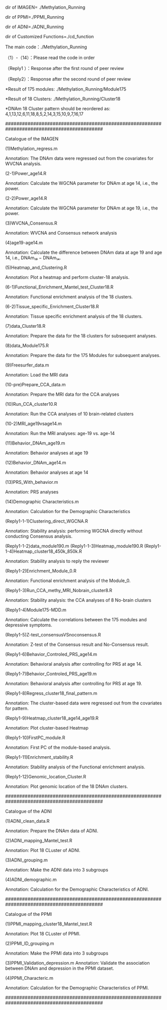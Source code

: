  dir of IMAGEN= ./Methylation_Running

 dir of PPMI=./PPMI_Running

 dir of ADNI=./ADNI_Running

 dir of Customized Functions=./cd_function

 The main code：./Methylation_Running

（1）-（14）：Please read the code in order

（Reply1 ）：Response after the first round of peer review

（Reply2）：Response after the second round of peer review


*Result of 175 modules: ./Methylation_Running/Module175

*Result of 18 Clusters: ./Methylation_Running/Cluster18

*DNAm 18 Cluster pattern should be reordered as: 4,1,13,12,6,11,18,8,5,2,14,3,15,10,9,7,16,17

###########################################################################################

Catalogue of the IMAGEN 

(1)Methylation_regress.m

Annotation: The DNAm data were regressed out from the covariates for WVCNA analysis.

(2-1)Power_age14.R

Annotation: Calculate the WGCNA parameter for DNAm at age 14, i.e., the power.

(2-2)Power_age14.R

Annotation: Calculate the WGCNA parameter for DNAm at age 19, i.e., the power.

(3)WVCNA_Consensus.R

Annotation: WVCNA and Consensus network analysis

(4)age19-age14.m

Annotation: Calculate the difference between DNAm data at age 19 and age 14, i.e., DNAm₁₉ − DNAm₁₄.

(5)Heatmap_and_Clustering.R

Annotation: Plot a heatmap and perform cluster-18 analysis.

(6-1)Functional_Enrichment_Mantel_test_Cluster18.R

Annotation: Functional enrichment analysis of the 18 clusters.

(6-2)Tissue_specific_Enrichment_Cluster18.R

Annotation: Tissue specific enrichment analysis of the 18 clusters.

(7)data_Cluster18.R

Annotation: Prepare the data for the 18 clusters for subsequent analyses.

(8)data_Module175.R

Annotation: Prepare the data for the 175 Modules for subsequent analyses.

(9)Freesurfer_data.m

Annotation: Load the MRI data

(10-pre)Prepare_CCA_data.m

Annotation: Prepare the MRI data for the CCA analyses

(10)Run_CCA_cluster10.R

Annotation: Run the CCA analyses of 10 brain-related clusters

(10-2)MRI_age19vsage14.m

Annotation: Run the MRI analyses: age-19 vs. age-14

(11)Behavior_DNAm_age19.m

Annotation: Behavior analyses at age 19

(12)Behavior_DNAm_age14.m

Annotation: Behavior analyses at age 14

(13)PRS_With_behavior.m

Annotation: PRS analyses

(14)Demographic Characteristics.m

Annotation: Calculation for the Demographic Characteristics

(Reply1-1-1)Clustering_direct_WGCNA.R

Annotation: Stability analysis: performing WGCNA directly without conducting Consensus analysis.

(Reply1-1-2)data_module190.m
(Reply1-1-3)Heatmap_module190.R
(Reply1-1-4)Heatmap_cluster18_450k_850k.R

Annotation: Stability analysis to reply the reviewer

(Reply1-2)Enrichment_Module_0.R

Annotation: Functional enrichment analysis of the Module_0.

(Reply1-3)Run_CCA_methy_MRI_Nobrain_cluster8.R

Annotation: Stability analysis:  the CCA analyses of 8 No-brain clusters

(Reply1-4)Module175-MDD.m

Annotation: Calculate the correlations between the 175 modules and depressive symptoms.

(Reply1-5)Z-test_consensusVSnoconsensus.R

Annotation: Z-test of the Consensus result and No-Consensus result.

(Reply1-6)Behavior_Controled_PRS_age14.m

Annotation: Behavioral analysis after controlling for PRS at age 14.

(Reply1-7)Behavior_Controled_PRS_age19.m

Annotation: Behavioral analysis after controlling for PRS at age 19.

(Reply1-8)Regress_cluster18_final_pattern.m

Annotation: The cluster-based data were regressed out from the covariates for pattern.

(Reply1-9)Heatmap_cluster18_age14_age19.R

Annotation: Plot cluster-based Heatmap

(Reply1-10)FirstPC_module.R

Annotation: First PC of the module-based analysis.

(Reply1-11)Enrichment_stability.R

Annotation: Stability analysis of the Functional enrichment analysis.

(Reply1-12)Genomic_location_Cluster.R

Annotation: Plot genomic location of the 18 DNAm clusters.

###########################################################################################

Catalogue of the ADNI

(1)ADNI_clean_data.R

Annotation: Prepare the DNAm data of ADNI.

(2)ADNI_mapping_Mantel_test.R

Annotation: Plot 18 CLuster of ADNI.

(3)ADNI_grouping.m

Annotation: Make the ADNI data into 3 subgroups

(4)ADNI_demographic.m

Annotation: Calculation for the Demographic Characteristics of ADNI.

###########################################################################################

Catalogue of the PPMI

(1)PPMI_mapping_cluster18_Mantel_test.R

Annotation: Plot 18 CLuster of PPMI.

(2)PPMI_ID_grouping.m

Annotation: Make the PPMI data into 3 subgroups

(3)PPMI_Validation_depression.m
Annotation: Validate the association between DNAm and depression in the PPMI dataset.

(4)PPMI_Characteric.m

Annotation: Calculation for the Demographic Characteristics of PPMI.

###########################################################################################
